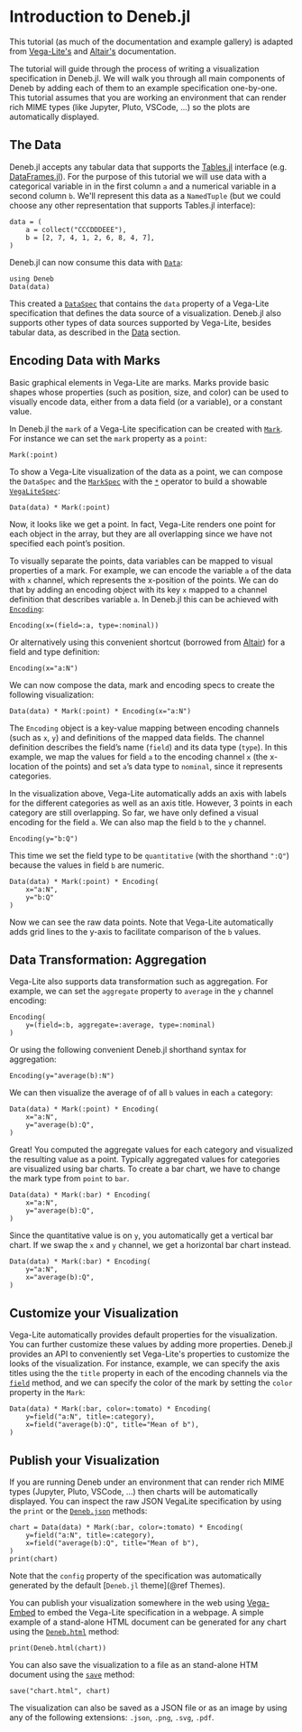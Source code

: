 # Introduction to Deneb.jl

This tutorial (as much of the documentation and example gallery) is adapted from [Vega-Lite's](https://vega.github.io/vega-lite/tutorials/getting_started.html) and [Altair's](https://altair-viz.github.io/getting_started/starting.html) documentation.

The tutorial will guide through the process of writing a visualization specification in Deneb.jl. We will walk you through all main components of Deneb by adding each of them to an example specification one-by-one. This tutorial assumes that you are working an environment that can render rich MIME types (like Jupyter, Pluto, VSCode, ...) so the plots are automatically displayed.

## The Data

Deneb.jl accepts any tabular data that supports the [Tables.jl](https://github.com/JuliaData/Tables.jl) interface (e.g. [DataFrames.jl](https://github.com/JuliaData/DataFrames.jl)). For the purpose of this tutorial we will use data with a categorical variable in in the first column `a` and a numerical variable in a second column `b`. We'll represent this data as a `NamedTuple` (but we could choose any other representation that supports Tables.jl interface):

```@example tutorial
data = (
    a = collect("CCCDDDEEE"),
    b = [2, 7, 4, 1, 2, 6, 8, 4, 7],
)
```

Deneb.jl can now consume this data with [`Data`](@ref):

```@example tutorial
using Deneb
Data(data)
```

This created a [`DataSpec`](@ref) that contains the `data` property of a Vega-Lite specification that defines the data source of a visualization. Deneb.jl also supports other types of data sources supported by Vega-Lite, besides tabular data, as described in the [Data](@ref) section.

## Encoding Data with Marks

Basic graphical elements in Vega-Lite are marks. Marks provide basic shapes whose properties (such as position, size, and color) can be used to visually encode data, either from a data field (or a variable), or a constant value.

In Deneb.jl the `mark` of a Vega-Lite specification can be created with [`Mark`](@ref). For instance we can set the `mark` property as a `point`:

```@example tutorial
Mark(:point)
```

To show a Vega-Lite visualization of the data as a point, we can compose the `DataSpec` and the [`MarkSpec`](@ref) with the [`*`](@ref) operator to build a showable [`VegaLiteSpec`](@ref):

```@example tutorial
Data(data) * Mark(:point)
```

Now, it looks like we get a point. In fact, Vega-Lite renders one point for each object in the array, but they are all overlapping since we have not specified each point’s position.

To visually separate the points, data variables can be mapped to visual properties of a mark. For example, we can encode the variable `a` of the data with `x` channel, which represents the x-position of the points. We can do that by adding an encoding object with its key `x` mapped to a channel definition that describes variable `a`. In Deneb.jl this can be achieved with [`Encoding`](@ref):

```@example tutorial
Encoding(x=(field=:a, type=:nominal))
```

Or alternatively using this convenient shortcut (borrowed from [Altair](https://altair-viz.github.io/user_guide/encodings/index.html#encoding-shorthands)) for a field and type definition:
```@example tutorial
Encoding(x="a:N")
```

We can now compose the data, mark and encoding specs to create the following visualization:
```@example tutorial
Data(data) * Mark(:point) * Encoding(x="a:N")
```

The `Encoding` object is a key-value mapping between encoding channels (such as `x`, `y`) and definitions of the mapped data fields. The channel definition describes the field’s name (`field`) and its data type (`type`). In this example, we map the values for field `a` to the encoding channel `x` (the x-location of the points) and set `a`’s data type to `nominal`, since it represents categories.

In the visualization above, Vega-Lite automatically adds an axis with labels for the different categories as well as an axis title. However, 3 points in each category are still overlapping. So far, we have only defined a visual encoding for the field `a`. We can also map the field `b` to the `y` channel.

```@example tutorial
Encoding(y="b:Q")
```

This time we set the field type to be `quantitative` (with the shorthand `":Q"`) because the values in field `b` are numeric.
```@example tutorial
Data(data) * Mark(:point) * Encoding(
    x="a:N",
    y="b:Q"
)
```

Now we can see the raw data points. Note that Vega-Lite automatically adds grid lines to the y-axis to facilitate comparison of the `b` values.

## Data Transformation: Aggregation

Vega-Lite also supports data transformation such as aggregation. For example, we can set the `aggregate` property to `average` in the `y` channel encoding:
```@example tutorial
Encoding(
    y=(field=:b, aggregate=:average, type=:nominal)
)
```

Or using the following convenient Deneb.jl shorthand syntax for aggregation:
```@example tutorial
Encoding(y="average(b):N")
```

We can then visualize the average of of all `b` values in each `a` category:
```@example tutorial
Data(data) * Mark(:point) * Encoding(
    x="a:N",
    y="average(b):Q",
)
```

Great! You computed the aggregate values for each category and visualized the resulting value as a point. Typically aggregated values for categories are visualized using bar charts. To create a bar chart, we have to change the mark type from `point` to `bar`.
```@example tutorial
Data(data) * Mark(:bar) * Encoding(
    x="a:N",
    y="average(b):Q",
)
```

Since the quantitative value is on `y`, you automatically get a vertical bar chart. If we swap the `x` and `y` channel, we get a horizontal bar chart instead.
```@example tutorial
Data(data) * Mark(:bar) * Encoding(
    y="a:N",
    x="average(b):Q",
)
```

## Customize your Visualization

Vega-Lite automatically provides default properties for the visualization. You can further customize these values by adding more properties. Deneb.jl provides an API to conveniently set Vega-Lite's properties to customize the looks of the visualization. For instance, example, we can specify the axis titles using the the `title` property in each of the encoding channels via the [`field`](@ref) method, and we can specify the color of the mark by setting the `color` property in the `Mark`:
```@example tutorial
Data(data) * Mark(:bar, color=:tomato) * Encoding(
    y=field("a:N", title=:category),
    x=field("average(b):Q", title="Mean of b"),
)
```

## Publish your Visualization

If you are running Deneb under an environment that can render rich MIME types (Jupyter, Pluto, VSCode, ...) then charts will be automatically displayed. You can inspect the raw JSON VegaLite specification by using the `print` or the [`Deneb.json`](@ref) methods:

```@example tutorial
chart = Data(data) * Mark(:bar, color=:tomato) * Encoding(
    y=field("a:N", title=:category),
    x=field("average(b):Q", title="Mean of b"),
)
print(chart)
```
Note that the `config` property of the specification was automatically generated by the default [`Deneb.jl` theme](@ref Themes).

You can publish your visualization somewhere in the web using [Vega-Embed](https://github.com/vega/vega-embed) to embed the Vega-Lite specification in a webpage. A simple example of a stand-alone HTML document can be generated for any chart using the [`Deneb.html`](@ref) method:

```@example tutorial
print(Deneb.html(chart))
```

You can also save the visualization to a file as an stand-alone HTM document using the [`save`](@ref) method:
```
save("chart.html", chart)
```

The visualization can also be saved as a JSON file or as an image by using any of the following extensions: `.json`, `.png`, `.svg`, `.pdf`.